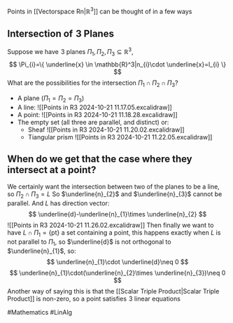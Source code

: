 Points in [[Vectorspace Rn|$\mathbb{R}^3$]] can be thought of in a few ways
## Intersection of $\hspace{0pt}3$ Planes
Suppose we have $\hspace{0pt}3$ planes $\Pi_{1},\Pi_{2},\Pi_{3}\subseteq \mathbb{R}^3$,
$$
\Pi_{i}=\{ \underline{x} \in \mathbb{R}^3|n_{i}\cdot \underline{x}=l_{i} \}
$$
What are the possibilities for the intersection $\Pi_{1}\cap \Pi_{2}\cap \Pi_{3}$?
- A plane ($\Pi_{1}=\Pi_{2}=\Pi_{3}$)
- A line:
![[Points in R3 2024-10-21 11.17.05.excalidraw]]
- A point:
![[Points in R3 2024-10-21 11.18.28.excalidraw]]
- The empty set (all three are parallel, and distinct) or:
    - Sheaf
    ![[Points in R3 2024-10-21 11.20.02.excalidraw]]
    - Tiangular prism
![[Points in R3 2024-10-21 11.22.05.excalidraw]]
## When do we get that the case where they intersect at a point?
We certainly want the intersection between two of the planes to be a line, so $\Pi_{2}\cap \Pi_{3}=L$
So $\underline{n}_{2}$ and $\underline{n}_{3}$ cannot be parallel. And $L$ has direction vector:
$$
\underline{d}-\underline{n}_{1}\times \underline{n}_{2}
$$
![[Points in R3 2024-10-21 11.26.02.excalidraw]]
Then finally we want to have $L\cap \Pi_{1}=\{ \text{pt} \}$ a set containing a point, this happens exactly when $L$ is not parallel to $\Pi_{1}$, so $\underline{d}$ is not orthogonal to $\underline{n}_{1}$, so:
$$
\underline{n}_{1}\cdot \underline{d}\neq 0
$$
$$
 \underline{n}_{1}\cdot(\underline{n}_{2}\times \underline{n}_{3})\neq 0
$$
Another way of saying this is that the [[Scalar Triple Product|Scalar Triple Product]] is non-zero, so a point satisfies $\hspace{0pt}3$ linear equations

#Mathematics #LinAlg 
